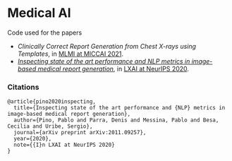 # Medical AI

Code used for the papers

* _Clinically Correct Report Generation from Chest X-rays using Templates_, in [MLMI at MICCAI 2021](https://sites.google.com/view/mlmi2021/home).
* [_Inspecting state of the art performance and NLP metrics in image-based medical report generation_](https://arxiv.org/abs/2011.09257), in [LXAI at NeurIPS 2020](https://www.latinxinai.org/neurips-2020-about).


### Citations

```
@article{pino2020inspecting,
  title={Inspecting state of the art performance and {NLP} metrics in image-based medical report generation},
  author={Pino, Pablo and Parra, Denis and Messina, Pablo and Besa, Cecilia and Uribe, Sergio},
  journal={arXiv preprint arXiv:2011.09257},
  year={2020},
  note={{I}n LXAI at NeurIPS 2020}
}
```
